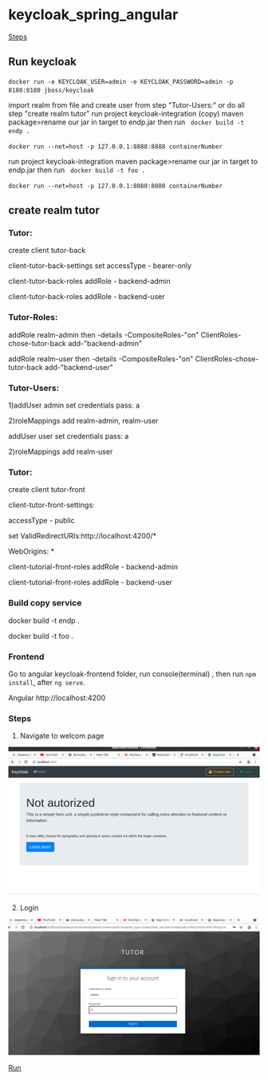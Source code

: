 # keycloak_spring_angular

[Steps](#steps)

## Run keycloak

 `docker run -e KEYCLOAK_USER=admin -e KEYCLOAK_PASSWORD=admin -p 8180:8180 jboss/keycloak`
 
 import realm from file and create user from step "Tutor-Users:"
 or do all step "create realm tutor"
 run project keycloak-integration (copy) maven package>rename our jar in target to endp.jar 
 then run ` docker build -t endp .`
 
  `docker run --net=host -p 127.0.0.1:8888:8888 containerNumber`

run project keycloak-integration maven package>rename our jar in target to endp.jar
then run ` docker build -t foo .`

`docker run --net=host -p 127.0.0.1:8080:8080 containerNumber`

## create realm tutor

### Tutor:

create client tutor-back


client-tutor-back-settings set accessType - bearer-only  

client-tutor-back-roles addRole - backend-admin  

client-tutor-back-roles addRole - backend-user

### Tutor-Roles:


addRole realm-admin then -details -CompositeRoles-"on"  ClientRoles-chose-tutor-back add-"backend-admin"

addRole realm-user then -details -CompositeRoles-"on"  ClientRoles-chose-tutor-back add-"backend-user"

### Tutor-Users:

1)addUser admin set credentials pass: a

2)roleMappings add realm-admin, realm-user

addUser user set credentials pass: a

2)roleMappings add realm-user

### Tutor:

create client tutor-front

client-tutor-front-settings:

  accessType - public 
  
  set ValidRedirectURIs:http://localhost:4200/* 
  
  WebOrigins: *
  
client-tutorial-front-roles addRole - backend-admin  

client-tutorial-front-roles addRole - backend-user


### Build copy service

docker build -t endp .

docker build -t foo .


### Frontend

Go to angular keycloak-frontend folder, run console(terminal) , then run `npm install`, after `ng serve`.

Angular http://localhost:4200


### Steps

1. Navigate to welcom page

![logo](pict/Selection_016.png)

2. Login

![logo](pict/Selection_017.png)

[Run](#run-keycloak)
